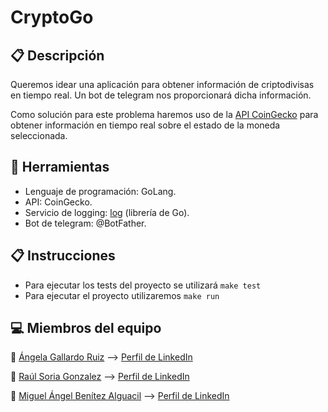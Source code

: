 # CryptoGo

## 📋 Descripción
Queremos idear una aplicación para obtener información de criptodivisas en tiempo real. Un bot de telegram nos proporcionará dicha información.

Como solución para este problema haremos uso de la [API CoinGecko](https://www.coingecko.com/es/api) para obtener información en tiempo real sobre el estado de la moneda seleccionada. 


## 🔧 Herramientas
- Lenguaje de programación: GoLang.
- API: CoinGecko.
- Servicio de logging: [log](https://golang.org/pkg/log/) (librería de Go).
- Bot de telegram: @BotFather.

## 📋 Instrucciones
- Para ejecutar los tests del proyecto se utilizará `make test`
- Para ejecutar el proyecto utilizaremos `make run`

## 💻 Miembros del equipo

:bust_in_silhouette: [Ángela Gallardo Ruiz](https://github.com/agr8)    --> [Perfil de LinkedIn](https://www.linkedin.com/in/angela-gallardo-ruiz/)

:bust_in_silhouette: [Raúl Soria Gonzalez](https://github.com/raulsoria98) --> [Perfil de LinkedIn](https://www.linkedin.com/in/ra%C3%BAl-soria-gonz%C3%A1lez-5166681b6/)

:bust_in_silhouette: [Miguel Ángel Benítez Alguacil](https://github.com/migue0418) --> [Perfil de LinkedIn](https://www.linkedin.com/in/miguealguacil/)
